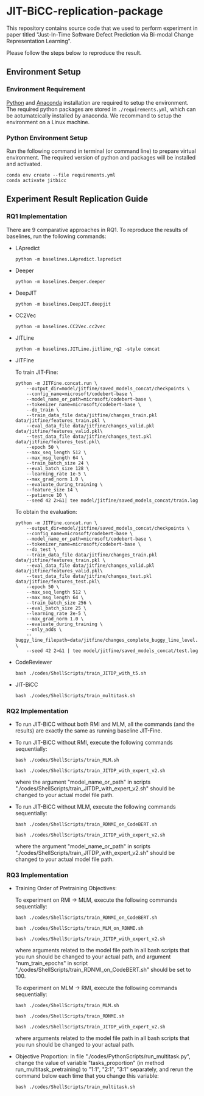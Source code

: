 # JIT-BiCC-replication-package



This repository contains source code that we used to perform experiment in paper titled "Just-In-Time Software Defect Prediction via Bi-modal Change Representation Learning".


Please follow the steps below to reproduce the result.

## Environment Setup

### Environment Requirement

[Python](https://www.python.org/downloads/) and [Anaconda](https://docs.anaconda.com/anaconda/install/) installation are required to setup the environment. The required python packages are stored in ```./requirements.yml```, which can be aotumatcically installed by anaconda. We recommand to setup the environment on a Linux machine.

### Python Environment Setup

Run the following command in terminal (or command line) to prepare virtual environment. The required version of python and packages will be installed and activated.

```shell
conda env create --file requirements.yml
conda activate jitbicc
```

## Experiment Result Replication Guide

### **RQ1 Implementation**

There are 9 comparative approaches in RQ1. To reproduce the results of baselines, run the following commands:

- LApredict

  ```shell
  python -m baselines.LApredict.lapredict
  ```

- Deeper

  ```shell
  python -m baselines.Deeper.deeper
  ```

- DeepJIT

  ```shell
  python -m baselines.DeepJIT.deepjit
  ```

- CC2Vec

  ```shell
  python -m baselines.CC2Vec.cc2vec
  ```

- JITLine

  ```shell
  python -m baselines.JITLine.jitline_rq2 -style concat
  ```
  
- JITFine
  
  To train JIT-Fine:
  
  ```shell
  python -m JITFine.concat.run \
      --output_dir=model/jitfine/saved_models_concat/checkpoints \
      --config_name=microsoft/codebert-base \
      --model_name_or_path=microsoft/codebert-base \
      --tokenizer_name=microsoft/codebert-base \
      --do_train \
      --train_data_file data/jitfine/changes_train.pkl data/jitfine/features_train.pkl \
      --eval_data_file data/jitfine/changes_valid.pkl data/jitfine/features_valid.pkl\
      --test_data_file data/jitfine/changes_test.pkl data/jitfine/features_test.pkl\
      --epoch 50 \
      --max_seq_length 512 \
      --max_msg_length 64 \
      --train_batch_size 24 \
      --eval_batch_size 128 \
      --learning_rate 1e-5 \
      --max_grad_norm 1.0 \
      --evaluate_during_training \
      --feature_size 14 \
      --patience 10 \
      --seed 42 2>&1| tee model/jitfine/saved_models_concat/train.log
  
  ```
  
  To obtain the evaluation:
  
  ```shell
  python -m JITFine.concat.run \
      --output_dir=model/jitfine/saved_models_concat/checkpoints \
      --config_name=microsoft/codebert-base \
      --model_name_or_path=microsoft/codebert-base \
      --tokenizer_name=microsoft/codebert-base \
      --do_test \
      --train_data_file data/jitfine/changes_train.pkl data/jitfine/features_train.pkl \
      --eval_data_file data/jitfine/changes_valid.pkl data/jitfine/features_valid.pkl\
      --test_data_file data/jitfine/changes_test.pkl data/jitfine/features_test.pkl\
      --epoch 50 \
      --max_seq_length 512 \
      --max_msg_length 64 \
      --train_batch_size 256 \
      --eval_batch_size 25 \
      --learning_rate 2e-5 \
      --max_grad_norm 1.0 \
      --evaluate_during_training \
      --only_adds \
      --buggy_line_filepath=data/jitfine/changes_complete_buggy_line_level.pkl \
      --seed 42 2>&1 | tee model/jitfine/saved_models_concat/test.log
  
  ```

- CodeReviewer

  ```shell
  bash ./codes/ShellScripts/train_JITDP_with_t5.sh
  ```

- JIT-BiCC

  ```shell
  bash ./codes/ShellScripts/train_multitask.sh
  ```


### **RQ2 Implementation**

- To run JIT-BiCC without both RMI and MLM, all the commands (and the results) are exactly the same as running baseline JIT-Fine.

- To run JIT-BiCC without RMI, execute the following commands sequentially:

  ```shell
  bash ./codes/ShellScripts/train_MLM.sh
  ```
  
  ```shell
  bash ./codes/ShellScripts/train_JITDP_with_expert_v2.sh
  ```
  where the argument "model_name_or_path" in scripts "./codes/ShellScripts/train_JITDP_with_expert_v2.sh" should be changed to your actual model file path.

- To run JIT-BiCC without MLM, execute the following commands sequentially:

  ```shell
  bash ./codes/ShellScripts/train_RDNMI_on_CodeBERT.sh
  ```
  
  ```shell
  bash ./codes/ShellScripts/train_JITDP_with_expert_v2.sh
  ```
  where the argument "model_name_or_path" in scripts "./codes/ShellScripts/train_JITDP_with_expert_v2.sh" should be changed to your actual model file path.

### **RQ3 Implementation**

- Training Order of Pretraining Objectives:

  To experiment on RMI -> MLM, execute the following commands sequentially:
  
  ```shell
  bash ./codes/ShellScripts/train_RDNMI_on_CodeBERT.sh
  ```
  
  ```shell
  bash ./codes/ShellScripts/train_MLM_on_RDNMI.sh
  ```
  
  ```shell
  bash ./codes/ShellScripts/train_JITDP_with_expert_v2.sh
  ```
  
  where arguments related to the model file path in all bash scripts that you run should be changed to your actual path, and argument "num_train_epochs" in script "./codes/ShellScripts/train_RDNMI_on_CodeBERT.sh" should be set to 100.

  To experiment on MLM -> RMI, execute the following commands sequentially:
  
  ```shell
  bash ./codes/ShellScripts/train_MLM.sh
  ```
  
  ```shell
  bash ./codes/ShellScripts/train_RDNMI.sh
  ```
  
  ```shell
  bash ./codes/ShellScripts/train_JITDP_with_expert_v2.sh
  ```
  where arguments related to the model file path in all bash scripts that you run should be changed to your actual path.


- Objective Proportion:
  In file "./codes/PythonScripts/run_multitask.py", change the value of variable "tasks_proportion" (in method run_multitask_pretraining) 
  to "1:1", "2:1", "3:1" separately, and rerun the command below each time that you change this variable:
  
  ```shell
  bash ./codes/ShellScripts/train_multitask.sh
  ```

